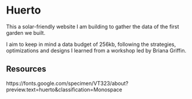 <h1>Huerto</h1>

This a solar-friendly website I am building to gather the data of the first garden we built. 

I aim to keep in mind a data budget of 256kb, following the strategies, optimizations and designs I learned from a workshop led by Briana Griffin. 

<h2>Resources</h2>
https://fonts.google.com/specimen/VT323/about?preview.text=huerto&classification=Monospace